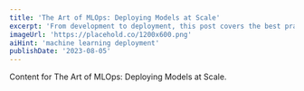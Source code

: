 ```yaml
---
title: 'The Art of MLOps: Deploying Models at Scale'
excerpt: 'From development to deployment, this post covers the best practices for operationalizing machine learning models.'
imageUrl: 'https://placehold.co/1200x600.png'
aiHint: 'machine learning deployment'
publishDate: '2023-08-05'
---
```


Content for The Art of MLOps: Deploying Models at Scale.
